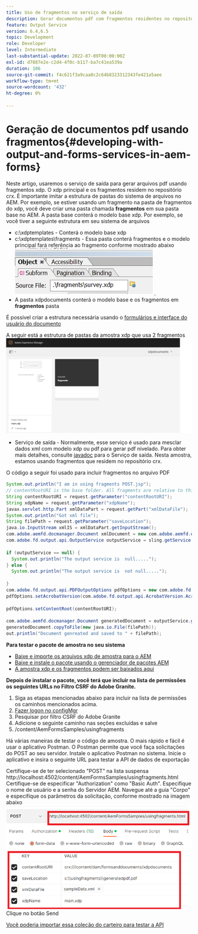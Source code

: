 ```yaml
---
title: Uso de fragmentos no serviço de saída
description: Gerar documentos pdf com fragmentos residentes no repositório crx
feature: Output Service
version: 6.4,6.5
topic: Development
role: Developer
level: Intermediate
last-substantial-update: 2022-07-09T00:00:00Z
exl-id: d7887e2e-c2d4-4f0c-b117-ba7c41ea539a
duration: 106
source-git-commit: f4c621f3a9caa8c2c64b8323312343fe421a5aee
workflow-type: tm+mt
source-wordcount: '432'
ht-degree: 0%

---
```


# Geração de documentos pdf usando fragmentos{#developing-with-output-and-forms-services-in-aem-forms}


Neste artigo, usaremos o serviço de saída para gerar arquivos pdf usando fragmentos xdp. O xdp principal e os fragmentos residem no repositório crx. É importante imitar a estrutura de pastas do sistema de arquivos no AEM. Por exemplo, se estiver usando um fragmento na pasta de fragmentos do xdp, você deve criar uma pasta chamada **fragmentos** em sua pasta base no AEM. A pasta base conterá o modelo base xdp. Por exemplo, se você tiver a seguinte estrutura em seu sistema de arquivos
* c:\xdptemplates - Conterá o modelo base xdp
* c:\xdptemplates\fragments - Essa pasta conterá fragmentos e o modelo principal fará referência ao fragmento conforme mostrado abaixo
  ![fragment-xdp](assets/survey-fragment.png).
* A pasta xdpdocuments conterá o modelo base e os fragmentos em **fragmentos** pasta

É possível criar a estrutura necessária usando o [formulários e interface do usuário do documento](http://localhost:4502/aem/forms.html/content/dam/formsanddocuments)

A seguir está a estrutura de pastas da amostra xdp que usa 2 fragmentos
![formulários&amp;documento](assets/fragment-folder-structure-ui.png)


* Serviço de saída - Normalmente, esse serviço é usado para mesclar dados xml com modelo xdp ou pdf para gerar pdf nivelado. Para obter mais detalhes, consulte [javadoc](https://helpx.adobe.com/experience-manager/6-5/forms/javadocs/index.html?com/adobe/fd/output/api/OutputService.html) para o Serviço de saída. Nesta amostra, estamos usando fragmentos que residem no repositório crx.


O código a seguir foi usado para incluir fragmentos no arquivo PDF

```java
System.out.println("I am in using fragments POST.jsp");
// contentRootURI is the base folder. All fragments are relative to this folder
String contentRootURI = request.getParameter("contentRootURI");
String xdpName = request.getParameter("xdpName");
javax.servlet.http.Part xmlDataPart = request.getPart("xmlDataFile");
System.out.println("Got xml file");
String filePath = request.getParameter("saveLocation");
java.io.InputStream xmlIS = xmlDataPart.getInputStream();
com.adobe.aemfd.docmanager.Document xmlDocument = new com.adobe.aemfd.docmanager.Document(xmlIS);
com.adobe.fd.output.api.OutputService outputService = sling.getService(com.adobe.fd.output.api.OutputService.class);

if (outputService == null) {
  System.out.println("The output service is  null.....");
} else {
  System.out.println("The output service is  not null.....");

}
com.adobe.fd.output.api.PDFOutputOptions pdfOptions = new com.adobe.fd.output.api.PDFOutputOptions();
pdfOptions.setAcrobatVersion(com.adobe.fd.output.api.AcrobatVersion.Acrobat_11);

pdfOptions.setContentRoot(contentRootURI);

com.adobe.aemfd.docmanager.Document generatedDocument = outputService.generatePDFOutput(xdpName, xmlDocument, pdfOptions);
generatedDocument.copyToFile(new java.io.File(filePath));
out.println("Document genreated and saved to " + filePath);
```

**Para testar o pacote de amostra no seu sistema**

* [Baixe e importe os arquivos xdp de amostra para o AEM](assets/xdp-templates-fragments.zip)
* [Baixe e instale o pacote usando o gerenciador de pacotes AEM](assets/using-fragments-assets.zip)
* [A amostra xdp e os fragmentos podem ser baixados aqui](assets/xdptemplates.zip)

**Depois de instalar o pacote, você terá que incluir na lista de permissões os seguintes URLs no Filtro CSRF do Adobe Granite.**

1. Siga as etapas mencionadas abaixo para incluir na lista de permissões os caminhos mencionados acima.
1. [Fazer logon no configMgr](http://localhost:4502/system/console/configMgr)
1. Pesquisar por filtro CSRF do Adobe Granite
1. Adicione o seguinte caminho nas seções excluídas e salve
1. /content/AemFormsSamples/usingfragments

Há várias maneiras de testar o código de amostra. O mais rápido e fácil é usar o aplicativo Postman. O Postman permite que você faça solicitações do POST ao seu servidor. Instale o aplicativo Postman no sistema.
Inicie o aplicativo e insira o seguinte URL para testar a API de dados de exportação

Certifique-se de ter selecionado &quot;POST&quot; na lista suspensa http://localhost:4502/content/AemFormsSamples/usingfragments.html Certifique-se de especificar &quot;Authorization&quot; como &quot;Basic Auth&quot;. Especifique o nome de usuário e a senha do Servidor AEM. Navegue até a guia &quot;Corpo&quot; e especifique os parâmetros da solicitação, conforme mostrado na imagem abaixo
![exportar](assets/using-fragment-postman.png)
Clique no botão Send

[Você poderia importar essa coleção do carteiro para testar a API](assets/usingfragments.postman_collection.json)
